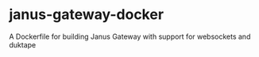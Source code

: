 # janus-gateway-docker
A Dockerfile for building Janus Gateway with support for websockets and duktape